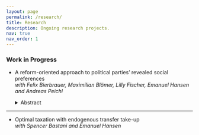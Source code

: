 ```yaml
---
layout: page
permalink: /research/
title: Research
description: Ongoing research projects.
nav: true
nav_order: 1
---
```


### Work in Progress

- A reform-oriented approach to political parties’ revealed social preferences  
*with Felix Bierbrauer, Maximilian Blömer, Lilly Fischer, Emanuel Hansen and Andreas Peichl*

    <details><summary>Abstract</summary>
    We present a new methodological approach to measure the redistributive preferences of political parties based on their election proposals. This approach builds on the marginal value of public funds (MVPF) framework. We recover the welfare weight associated with a small reform as the inverse of its MVPF. 
    The aggregated welfare weights of multiple small reform proposals for each party and election year provide measures of the parties' redistributive preferences along the income distribution.
    Leveraging this approach, we use a rich structural microsimulation model to estimate the MVPFs and their associated welfare weights for more than 300 proposed reforms of the tax-transfer system by Germany's five largest parties from 1990 until 2021. Our results allow to study the differences in the redistributive preferences between German parties and over time.
    </details>

****************

- Optimal taxation with endogenous transfer take-up  
*with Spencer Bastani and Emanuel Hansen*